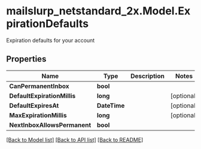 # mailslurp_netstandard_2x.Model.ExpirationDefaults
Expiration defaults for your account

## Properties

Name | Type | Description | Notes
------------ | ------------- | ------------- | -------------
**CanPermanentInbox** | **bool** |  | 
**DefaultExpirationMillis** | **long** |  | [optional] 
**DefaultExpiresAt** | **DateTime** |  | [optional] 
**MaxExpirationMillis** | **long** |  | [optional] 
**NextInboxAllowsPermanent** | **bool** |  | 

[[Back to Model list]](../README#documentation-for-models) [[Back to API list]](../README#documentation-for-api-endpoints) [[Back to README]](../README)

